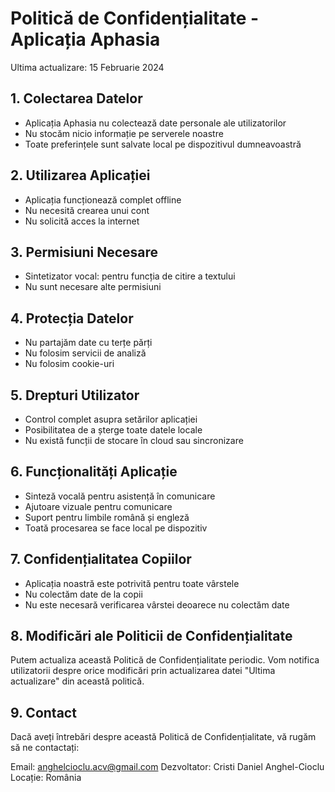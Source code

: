 # Politică de Confidențialitate - Aplicația Aphasia

Ultima actualizare: 15 Februarie 2024

## 1. Colectarea Datelor
- Aplicația Aphasia nu colectează date personale ale utilizatorilor
- Nu stocăm nicio informație pe serverele noastre
- Toate preferințele sunt salvate local pe dispozitivul dumneavoastră

## 2. Utilizarea Aplicației
- Aplicația funcționează complet offline
- Nu necesită crearea unui cont
- Nu solicită acces la internet

## 3. Permisiuni Necesare
- Sintetizator vocal: pentru funcția de citire a textului
- Nu sunt necesare alte permisiuni

## 4. Protecția Datelor
- Nu partajăm date cu terțe părți
- Nu folosim servicii de analiză
- Nu folosim cookie-uri

## 5. Drepturi Utilizator
- Control complet asupra setărilor aplicației
- Posibilitatea de a șterge toate datele locale
- Nu există funcții de stocare în cloud sau sincronizare

## 6. Funcționalități Aplicație
- Sinteză vocală pentru asistență în comunicare
- Ajutoare vizuale pentru comunicare
- Suport pentru limbile română și engleză
- Toată procesarea se face local pe dispozitiv

## 7. Confidențialitatea Copiilor
- Aplicația noastră este potrivită pentru toate vârstele
- Nu colectăm date de la copii
- Nu este necesară verificarea vârstei deoarece nu colectăm date

## 8. Modificări ale Politicii de Confidențialitate
Putem actualiza această Politică de Confidențialitate periodic. Vom notifica utilizatorii despre orice modificări prin actualizarea datei "Ultima actualizare" din această politică.

## 9. Contact
Dacă aveți întrebări despre această Politică de Confidențialitate, vă rugăm să ne contactați:

Email: anghelcioclu.acv@gmail.com
Dezvoltator: Cristi Daniel Anghel-Cioclu
Locație: România
